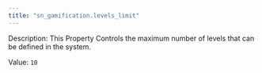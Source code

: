 ```yaml
---
title: "sn_gamification.levels_limit"
---
```


Description: This Property Controls the maximum number of levels that can be defined in the system.

Value: `10`